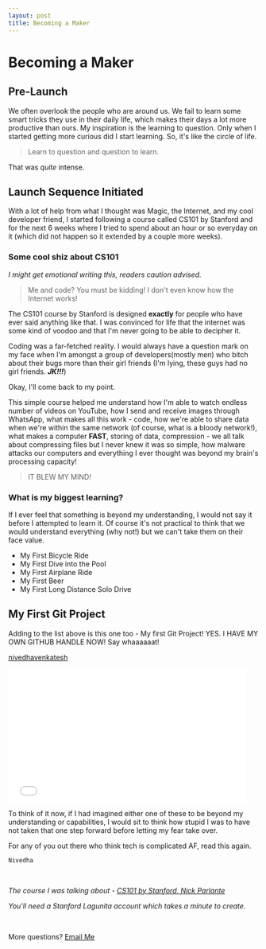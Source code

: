 ```yaml
---
layout: post
title: Becoming a Maker
---
```


Becoming a Maker
================

## Pre-Launch
We often overlook the people who are around us. We fail to learn some smart tricks they use in their daily life, which makes their days a lot more productive than ours. My inspiration is the learning to question. Only when I started getting more curious did I start learning. So, it's like the circle of life.

>Learn to question and question to learn.

That was *quite* intense.

## Launch Sequence Initiated
With a lot of help from what I thought was Magic, the Internet, and my cool developer friend, I started following a course called CS101 by Stanford and for the next 6 weeks where I tried to spend about an hour or so everyday on it (which did not happen so it extended by a couple more weeks).

### Some cool shiz about CS101
*I might get emotional writing this, readers caution advised.*
> Me and code? You must be kidding!
>I don't even know how the Internet works!

The CS101 course by Stanford is designed **exactly** for people who have ever said anything like that. I was convinced for life that the internet was some kind of voodoo and that I'm never going to be able to decipher it.

Coding was a far-fetched reality. I would always have a question mark on my face when I'm amongst a group of developers(mostly men) who bitch about their bugs more than their girl friends (I'm lying, these guys had no girl friends. **_JK!!!_**)

Okay, I'll come back to my point.

This simple course helped me understand how I'm able to watch endless number of videos on YouTube, how I send and receive images through WhatsApp, what makes all this work - code, how we're able to share data when we're within the same network (of course, what is a bloody network!), what makes a computer **FAST**, storing of data, compression - we all talk about compressing files but I never knew it was so simple, how malware attacks our computers and everything I ever thought was beyond my brain's processing capacity!

> IT BLEW MY MIND!

### What is my biggest learning?
If I ever feel that something is beyond my understanding, I would not say it before I attempted to learn it. Of course it's not practical to think that we would understand everything (why not!) but we can't take them on their face value.

* My First Bicycle Ride
* My First Dive into the Pool
* My First Airplane Ride
* My First Beer
* My First Long Distance Solo Drive

## My First Git Project

Adding to the list above is this one too - My first Git Project! YES. I HAVE MY OWN GITHUB HANDLE NOW! Say whaaaaaat!

[nivedhavenkatesh](http://github.com/nivedhavenkatesh)

<iframe src="//giphy.com/embed/mQG644PY8O7rG" width="480" height="269" frameBorder="0" class="giphy-embed" allowFullScreen></iframe><p><a href="http://giphy.com/gifs/mQG644PY8O7rG"></a></p>



To think of it now, if I had imagined either one of these to be beyond my understanding or capabilities, I would sit to think how stupid I was to have not taken that one step forward before letting my fear take over.

For any of you out there who think tech is complicated AF, read this again.

`Nivedha`

<br />

*The course I was talking about - [CS101 by Stanford, Nick Parlante](https://lagunita.stanford.edu/courses/Engineering/CS101/Summer2014/info)*

*You'll need a Stanford Lagunita account which takes a minute to create.*

<br />

More questions? [Email Me](mailto:vv.nivedha@gmail.com)
